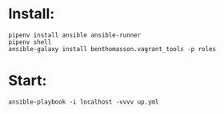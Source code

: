 
# Install:

    pipenv install ansible ansible-runner
    pipenv shell
    ansible-galaxy install benthomasson.vagrant_tools -p roles

# Start:

    ansible-playbook -i localhost -vvvv up.yml

